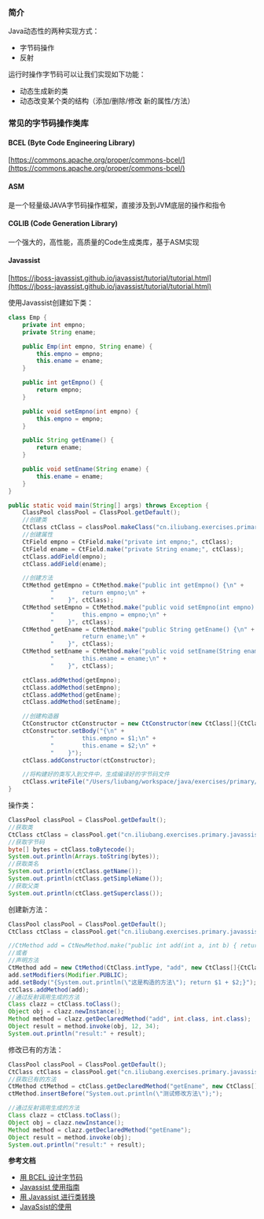 ### 简介

Java动态性的两种实现方式：

- 字节码操作
- 反射

运行时操作字节码可以让我们实现如下功能：

- 动态生成新的类
- 动态改变某个类的结构（添加/删除/修改 新的属性/方法）


### 常见的字节码操作类库

#### BCEL (Byte Code Engineering Library)

[https://commons.apache.org/proper/commons-bcel/](https://commons.apache.org/proper/commons-bcel/)

#### ASM

是一个轻量级JAVA字节码操作框架，直接涉及到JVM底层的操作和指令

#### CGLIB (Code Generation Library)

一个强大的，高性能，高质量的Code生成类库，基于ASM实现

#### Javassist

[https://jboss-javassist.github.io/javassist/tutorial/tutorial.html](https://jboss-javassist.github.io/javassist/tutorial/tutorial.html)

使用Javassist创建如下类：

```java
class Emp {
    private int empno;
    private String ename;

    public Emp(int empno, String ename) {
        this.empno = empno;
        this.ename = ename;
    }

    public int getEmpno() {
        return empno;
    }

    public void setEmpno(int empno) {
        this.empno = empno;
    }

    public String getEname() {
        return ename;
    }

    public void setEname(String ename) {
        this.ename = ename;
    }
}
```

```java
public static void main(String[] args) throws Exception {
    ClassPool classPool = ClassPool.getDefault();
    //创建类
    CtClass ctClass = classPool.makeClass("cn.iliubang.exercises.primary.javassist.some.Emp");
    //创建属性
    CtField empno = CtField.make("private int empno;", ctClass);
    CtField ename = CtField.make("private String ename;", ctClass);
    ctClass.addField(empno);
    ctClass.addField(ename);

    //创建方法
    CtMethod getEmpno = CtMethod.make("public int getEmpno() {\n" +
            "        return empno;\n" +
            "    }", ctClass);
    CtMethod setEmpno = CtMethod.make("public void setEmpno(int empno) {\n" +
            "        this.empno = empno;\n" +
            "    }", ctClass);
    CtMethod getEname = CtMethod.make("public String getEname() {\n" +
            "        return ename;\n" +
            "    }", ctClass);
    CtMethod setEname = CtMethod.make("public void setEname(String ename) {\n" +
            "        this.ename = ename;\n" +
            "    }", ctClass);

    ctClass.addMethod(getEmpno);
    ctClass.addMethod(setEmpno);
    ctClass.addMethod(getEname);
    ctClass.addMethod(setEname);

    //创建构造器
    CtConstructor ctConstructor = new CtConstructor(new CtClass[]{CtClass.intType, classPool.get("java.lang.String")}, ctClass);
    ctConstructor.setBody("{\n" +
            "        this.empno = $1;\n" +
            "        this.ename = $2;\n" +
            "    }");
    ctClass.addConstructor(ctConstructor);

    //将构建好的类写入到文件中，生成编译好的字节码文件
    ctClass.writeFile("/Users/liubang/workspace/java/exercises/primary/target/classes");
}
```

操作类：

```java
ClassPool classPool = ClassPool.getDefault();
//获取类
CtClass ctClass = classPool.get("cn.iliubang.exercises.primary.javassist.some.Emp");
//获取字节码
byte[] bytes = ctClass.toBytecode();
System.out.println(Arrays.toString(bytes));
//获取类名
System.out.println(ctClass.getName());
System.out.println(ctClass.getSimpleName());
//获取父类
System.out.println(ctClass.getSuperclass());
```

创建新方法：

```java
ClassPool classPool = ClassPool.getDefault();
CtClass ctClass = classPool.get("cn.iliubang.exercises.primary.javassist.some.Emp");

//CtMethod add = CtNewMethod.make("public int add(int a, int b) { return a + b; }", ctClass);
//或者
//声明方法
CtMethod add = new CtMethod(CtClass.intType, "add", new CtClass[]{CtClass.intType, CtClass.intType}, ctClass);
add.setModifiers(Modifier.PUBLIC);
add.setBody("{System.out.println(\"这是构造的方法\"); return $1 + $2;}");
ctClass.addMethod(add);
//通过反射调用生成的方法
Class clazz = ctClass.toClass();
Object obj = clazz.newInstance();
Method method = clazz.getDeclaredMethod("add", int.class, int.class);
Object result = method.invoke(obj, 12, 34);
System.out.println("result:" + result);
```

修改已有的方法：

```java
ClassPool classPool = ClassPool.getDefault();
CtClass ctClass = classPool.get("cn.iliubang.exercises.primary.javassist.some.Emp");
//获取已有的方法
CtMethod ctMethod = ctClass.getDeclaredMethod("getEname", new CtClass[]{});
ctMethod.insertBefore("System.out.println(\"测试修改方法\");");

//通过反射调用生成的方法
Class clazz = ctClass.toClass();
Object obj = clazz.newInstance();
Method method = clazz.getDeclaredMethod("getEname");
Object result = method.invoke(obj);
System.out.println("result:" + result);
```

**参考文档**

- [用 BCEL 设计字节码](https://www.ibm.com/developerworks/cn/java/j-dyn0414/index.html)
- [Javassist 使用指南](https://www.jianshu.com/p/43424242846b)
- [用 Javassist 进行类转换](https://www.ibm.com/developerworks/cn/java/j-dyn0916/)
- [JavaSsist的使用](https://github.com/bingbo/blog/wiki/JavaSsist%E7%9A%84%E4%BD%BF%E7%94%A8)


